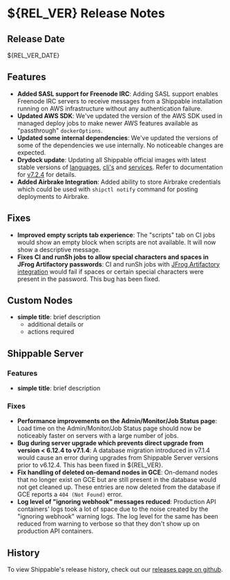 # ${REL_VER} Release Notes

## Release Date

${REL_VER_DATE}

## Features

- **Added SASL support for Freenode IRC**: Adding SASL support enables Freenode IRC servers to receive messages from a Shippable installation running on AWS infrastructure without any authentication failure.
- **Updated AWS SDK**: We've updated the version of the AWS SDK used in managed deploy jobs to make newer AWS features available as "passthrough" `dockerOptions`.
- **Updated some internal dependencies**: We've updated the versions of some of the dependencies we use internally. No noticeable changes are expected.
- **Drydock update**: Updating all Shippable official images with latest stable versions of [languages](http://docs.shippable.com/platform/runtime/machine-image/language-versions/), [cli's](http://docs.shippable.com/platform/runtime/machine-image/cli-versions/) and [services](http://docs.shippable.com/platform/runtime/machine-image/services-versions/). Refer to documentation
    for [v7.2.4](http://docs.shippable.com/platform/runtime/machine-image/ami-v724/) for details.
- **Added Airbrake Integration**: Added ability to store Airbrake credentials which could be used with `shipctl notify` command for posting deployments to Airbrake.

## Fixes

- **Improved empty scripts tab experience**: The "scripts" tab on CI jobs would show an empty block when scripts are not available. It will now show a descriptive message.
- **Fixes CI and runSh jobs to allow special characters and spaces in JFrog Artifactory passwords**: CI and runSh jobs with [JFrog Artifactory integration](http://docs.shippable.com/platform/integration/jfrog-artifactoryKey/) would fail if spaces or certain special characters were present in the password. This bug has been fixed.


## Custom Nodes

- **simple title**: brief description
  - additional details or
  - actions required

## Shippable Server

### Features

- **simple title**: brief description

### Fixes

- **Performance improvements on the Admin/Monitor/Job Status page**: Load time on the Admin/Monitor/Job Status page should now be noticeably faster on servers with a large number of jobs.
- **Bug during server upgrade which prevents direct upgrade from version < 6.12.4 to v7.1.4**: A database migration introduced in v7.1.4 would cause an error during upgrades from Shippable Server versions prior to v6.12.4. This has been fixed in ${REL_VER}.
- **Fix handling of deleted on-demand nodes in GCE**: On-demand nodes that no longer exist on GCE but are still present in the database would not get cleaned up. These entries are now deleted from the database if GCE reports a `404 (Not Found)` error.
- **Log level of "ignoring webhook" messages reduced**: Production API containers' logs took a lot of space due to the noise created by the "ignoring webhook" warning logs. The log level for the same has been reduced from warning to verbose so that they don't show up on production API containers.

## History

To view Shippable's release history, check out our [releases page on github](https://github.com/Shippable/admiral/releases).
